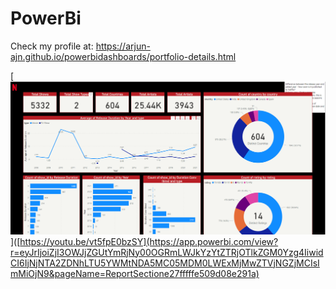 # PowerBi

Check my profile at: https://arjun-ajn.github.io/powerbidashboards/portfolio-details.html

[![Go to dashboard](https://github.com/arjun-ajn/PowerBi/blob/main/screenshots/img1.png)]([https://youtu.be/vt5fpE0bzSY](https://app.powerbi.com/view?r=eyJrIjoiZjI3OWJjZGUtYmRjNy00OGRmLWJkYzYtZTRjOTlkZGM0Yzg4IiwidCI6IjNjNTA2ZDNhLTU5YWMtNDA5MC05MDM0LWExMjMwZTVjNGZjMCIsImMiOjN9&pageName=ReportSectione27fffffe509d08e291a)
